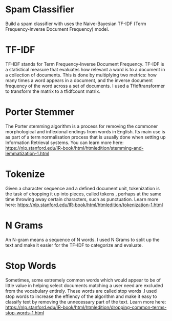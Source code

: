# Spam Classifier
Build a spam classifier with uses the Naive-Bayesian TF-IDF (Term Frequency-Inverse Document Frequency) model.

# TF-IDF
TF-IDF stands for Term Frequency-Inverse Document Frequency. TF-IDF is a statistical measure that evaluates how relevant a word is to a document in a collection of documents. This is done by multiplying two metrics: how many times a word appears in a document, and the inverse document frequency of the word across a set of documents. I used a Tfidftransformer to transform the matrix to a tfidfcount matrix.

# Porter Stemmer
The Porter stemming algorithm is a process for removing the commoner morphological and inflexional endings from words in English. Its main use is as part of a term normalisation process that is usually done when setting up Information Retrieval systems. You can learn more here: https://nlp.stanford.edu/IR-book/html/htmledition/stemming-and-lemmatization-1.html

# Tokenize
Given a character sequence and a defined document unit, tokenization is the task of chopping it up into pieces, called tokens , perhaps at the same time throwing away certain characters, such as punctuation. Learn more here: https://nlp.stanford.edu/IR-book/html/htmledition/tokenization-1.html

# N Grams
An N-gram means a sequence of N words. I used N Grams to split up the text and make it easier for the TF-IDF to categorize and evaluate. 

# Stop Words
Sometimes, some extremely common words which would appear to be of little value in helping select documents matching a user need are excluded from the vocabulary entirely. These words are called stop words .I used stop words to increase the effiency of the algorithm and make it easy to classify text by removing the unnecessary part of the text. Learn more here: https://nlp.stanford.edu/IR-book/html/htmledition/dropping-common-terms-stop-words-1.html

